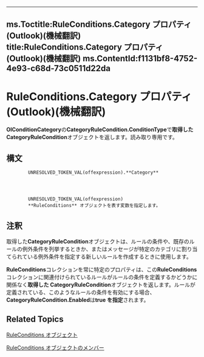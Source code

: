 

---
ms.Toctitle:RuleConditions.Category プロパティ (Outlook)(機械翻訳)
title:RuleConditions.Category プロパティ (Outlook)(機械翻訳)
ms.ContentId:f1131bf8-4752-4e93-c68d-73c0511d22da
---
# RuleConditions.Category プロパティ (Outlook)(機械翻訳)




**OlConditionCategory**の**CategoryRuleCondition.ConditionType**で**取得した CategoryRuleCondition**オブジェクトを返します。読み取り専用です。

## 構文

            UNRESOLVED_TOKEN_VAL(offexpression).**Category**




            UNRESOLVED_TOKEN_VAL(offexpression)
            **RuleConditions** オブジェクトを表す変数を指定します。



## 注釈
取得した**CategoryRuleCondition**オブジェクトは、ルールの条件や、既存のルールの例外条件を列挙するときか、またはメッセージが特定のカテゴリに割り当てられている例外条件を指定する新しいルールを作成するときに使用します。



**RuleConditions**コレクションを常に特定のプロパティは、この**RuleConditions**コレクションに関連付けられているルールがルールの条件を定義するかどうかに関係なく**取得した CategoryRuleCondition**オブジェクトを返します。ルールが定義されている、このようなルールの条件を有効にする場合、 **CategoryRuleCondition.Enabled**は**true を指定**されます。



## Related Topics

[RuleConditions オブジェクト](e8e9a05a-b36b-add2-b294-8cdc5a97e119.md)

[RuleConditions オブジェクトのメンバー](b2af6ebf-f9f8-8106-20a3-1725c3b78174.md)




